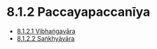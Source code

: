 # 8.1.2 Paccayapaccanīya

* [8.1.2.1 Vibhaṅgavāra](8.1.2/8.1.2.1.md)
* [8.1.2.2 Saṅkhyāvāra](8.1.2/8.1.2.2.md)

